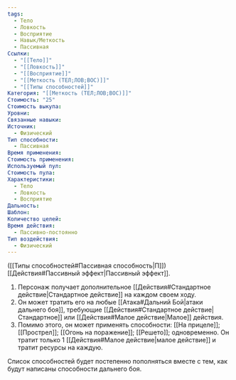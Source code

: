 ```yaml
---
tags:
  - Тело
  - Ловкость
  - Восприятие
  - Навык/Меткость
  - Пассивная
Ссылки:
  - "[[Тело]]"
  - "[[Ловкость]]"
  - "[[Восприятие]]"
  - "[[Меткость (ТЕЛ;ЛОВ;ВОС)]]"
  - "[[Типы способностей]]"
Категория: "[[Меткость (ТЕЛ;ЛОВ;ВОС)]]"
Стоимость: "25"
Стоимость выкупа:
Уровни:
Связанные навыки:
Источник:
  - Физический
Тип способности:
  - Пассивная
Время применения:
Стоимость применения:
Используемый пул:
Стоимость пула:
Характеристики:
  - Тело
  - Ловкость
  - Восприятие
Дальность:
Шаблон:
Количество целей:
Время действия:
  - Пассивно-постоянно
Тип воздействия:
  - Физический
---
```

([[Типы способностей#Пассивная способность|П]]) [[Действия#Пассивный эффект|Пассивный эффект]]. 

1. Персонаж получает дополнительное [[Действия#Стандартное действие|Стандартное действие]] на каждом своем ходу.
2. Он может тратить его на любые [[Атака#Дальний Бой|атаки дальнего боя]], требующие [[Действия#Стандартное действие|Стандартное]] или [[Действия#Малое действие|Малое]] действия. 
3. Помимо этого, он может применять способности: [[На прицеле]]; [[Прострел]]; [[Огонь на поражение]]; [[Решето]]; одновременно. Он тратит только 1 [[Действия#Малое действие|малое действие]] и тратит ресурсы на каждую.

Список способностей будет постепенно пополняться вместе с тем, как будут написаны способности дальнего боя. 
